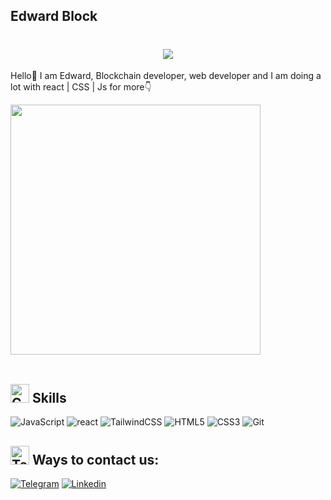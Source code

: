 ## Edward Block

<h1 align="center">
    <img src="https://readme-typing-svg.herokuapp.com/?font=Arial&color=ff0000&size=35&center=true&vCenter=true&width=500&height=70&duration=5000&lines=Hi!+I'm+Edward+Block;Nice+to+meet+you" />
</h1>

<p>Hello👋 I am Edward, Blockchain developer, web developer and I am doing a lot with react | CSS | Js for more👇</p>

<img src="https://user-images.githubusercontent.com/74038190/229223263-cf2e4b07-2615-4f87-9c38-e37600f8381a.gif" width="400">
<br><br>

## <img src="https://user-images.githubusercontent.com/74038190/216122028-c05b52fb-983e-4ee8-8811-6f30cd9ea5d5.png" alt="Comet" width="30" /> Skills
<p>
  <img
    alt="JavaScript"
    src="https://img.shields.io/badge/javascript-%23323330.svg?style=for-the-badge&logo=javascript&logoColor=%23F7DF1E"
  />
  <img
    alt="react"
    src="https://img.shields.io/badge/react-%2320232a.svg?style=for-the-badge&logo=react&logoColor=%2361DAFB"
  />
  <img
    alt="TailwindCSS"
    src="https://img.shields.io/badge/tailwindcss-%2338B2AC.svg?style=for-the-badge&logo=tailwind-css&logoColor=white"
  />
  <img
    alt="HTML5"
    src="https://img.shields.io/badge/html5-%23E34F26.svg?style=for-the-badge&logo=html5&logoColor=white"
  />
  <img
    alt="CSS3"
    src="https://img.shields.io/badge/css3-%231572B6.svg?style=for-the-badge&logo=css3&logoColor=white"
  />
  <img
    alt="Git"
    src="https://img.shields.io/badge/git-0c0c0c.svg?style=for-the-badge&logo=git&logoColor=white"
  />
</p>

## <img src="https://raw.githubusercontent.com/Tarikul-Islam-Anik/Animated-Fluent-Emojis/master/Emojis/People/Technologist.png" alt="Technologist" width="30" height="30" /> Ways to contact us:

[![Telegram](https://img.shields.io/badge/Telegram-2CA5E0?style=for-the-badge&logo=telegram&logoColor=white)](https://t.me/Edwardfoxofficial)
[![Linkedin](https://img.shields.io/badge/Linkedin-800080?style=for-the-badge&logo=linkedin&logoColor=white)](https://)



